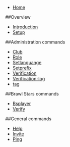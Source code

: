 * [Home](README.md)

##Overview

* [Introduction](overview/introduction.md)
* [Setup](overview/setup.md)

##Administration commands
* [Club](commands/administration/club.md)
* [Role](commands/administration/role.md)
* [Setlanguange](commands/administration/setlanguage.md)
* [Setprefix](commands/administration/setprefix.md)
* [Verification](commands/administration/verification.md)
* [Verification-log](commands/administration/verificationlog.md)
* [tag](commands/administration/tag.md)

##Brawl Stars commands
* [Bsplayer](commands/brawlstars/bsplayer.md)
* [Verify](commands/brawlstars/verify.md)

##General commands
* [Help](commands/general/help.md)
* [Invite](commands/general/invite.md)
* [Ping](commands/general/ping.md)